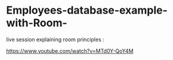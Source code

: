 # Employees-database-example-with-Room-

live session explaining room principles :

https://www.youtube.com/watch?v=MTd0Y-QoY4M
